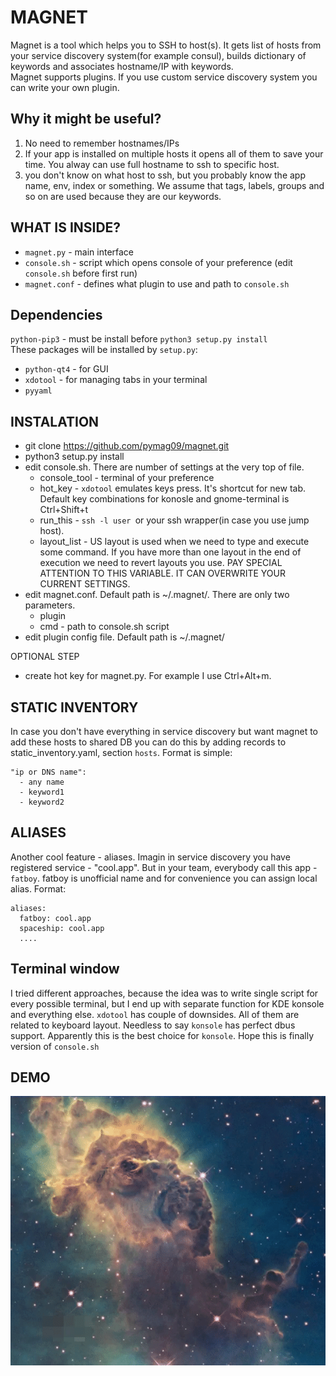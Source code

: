 # MAGNET

Magnet is a tool which helps you to SSH to host(s). It gets list of hosts from your service discovery system(for example consul), builds dictionary of keywords and associates hostname/IP with keywords.  
Magnet supports plugins. If you use custom service discovery system you can write your own plugin.  

## Why it might be useful?  
1. No need to remember hostnames/IPs  
2. If your app is installed on multiple hosts it opens all of them to save your time. You alway can use full hostname to ssh to specific host.  
3. you don't know on what host to ssh, but you probably know the app name, env, index or something. We assume that tags, labels, groups and so on are used because they are our keywords.

## WHAT IS INSIDE?
* `magnet.py` - main interface
* `console.sh` - script which opens console of your preference (edit `console.sh` before first run)
* `magnet.conf` - defines what plugin to use and path to `console.sh`

## Dependencies  
`python-pip3` - must be install before `python3 setup.py install`  
These packages will be installed by `setup.py`:
* `python-qt4` - for GUI  
* `xdotool` - for managing tabs in your terminal  
* `pyyaml`  

## INSTALATION
* git clone https://github.com/pymag09/magnet.git
* python3 setup.py install
* edit console.sh. There are number of settings at the very top of file.
    * console_tool - terminal of your preference
    * hot_key - `xdotool` emulates keys press. It's shortcut for new tab. Default key combinations for konosle and gnome-terminal is Ctrl+Shift+t
    * run_this - `ssh -l user `or your ssh wrapper(in case you use jump host).
    * layout_list - US layout is used when we need to type and execute some command. If you have more than one layout in the end of execution we need to revert layouts you use. PAY SPECIAL ATTENTION TO THIS VARIABLE. IT CAN OVERWRITE YOUR CURRENT SETTINGS.
* edit magnet.conf. Default path is ~/.magnet/. There are only two parameters.
    * plugin
    * cmd - path to console.sh script
* edit plugin config file. Default path is ~/.magnet/

OPTIONAL STEP
* create hot key for magnet.py. For example I use Ctrl+Alt+m.

## STATIC INVENTORY
In case you don't have everything in service discovery but want magnet to add these hosts to shared DB you can do this by adding records to static_inventory.yaml, section `hosts`. Format is simple:
```
"ip or DNS name":
  - any name
  - keyword1
  - keyword2
```

## ALIASES
Another cool feature - aliases. Imagin in service discovery you have registered service - "cool.app". But in your team, everybody call this app - `fatboy`. fatboy is unofficial name and for convenience you can assign local alias.
Format:
```
aliases:
  fatboy: cool.app
  spaceship: cool.app
  ....
```
## Terminal window
I tried different approaches, because the idea was to write single script for every possible terminal, but I end up with separate function for KDE konsole and everything else. `xdotool` has couple of downsides. All of them are related to keyboard layout. Needless to say `konsole` has perfect dbus support. Apparently this is the best choice for `konsole`. Hope this is finally version of `console.sh`

## DEMO  
![demo](images/magnet-demo.gif)
